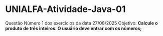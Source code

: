 # UNIALFA-Atividade-Java-01

Questão Número 1 dos exercícios da data 27/08/2025
Objetivo: **Calcule o produto de três inteiros. O usuário deve entrar com os números;**
